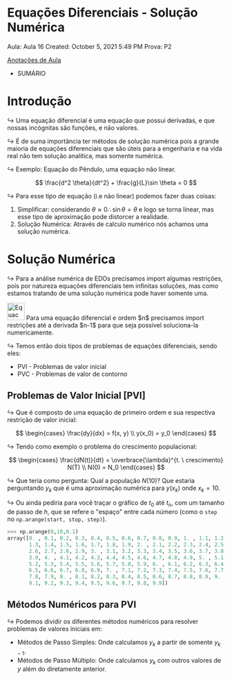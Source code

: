 # Equações Diferenciais - Solução Numérica

Aula: Aula 16
Created: October 5, 2021 5:49 PM
Prova: P2

[Anotações de Aula](Equac%CC%A7o%CC%83es%20Diferenciais%20-%20Soluc%CC%A7a%CC%83o%20Nume%CC%81rica%2012523ed97b6c4a2cb2121b82b96a72ea/Anotac%CC%A7o%CC%83es%20de%20Aula%20293f26252991409ca448338435f9d465.md)

- SUMÁRIO

# Introdução

$\hookrightarrow$  Uma equação diferencial é uma equação que possui derivadas, e que nossas incógnitas são funções, e não valores.

$\hookrightarrow$  É de suma importância ter métodos de solução numérica pois a grande maioria de equações diferenciais que são úteis para a engenharia e na vida real não tem solução analítica, mas somente numérica.

$\hookrightarrow$  Exemplo: Equação do Pêndulo, uma equação não linear.

$$
\frac{d^2 \theta}{dt^2} + \frac{g}{L}\sin \theta = 0
$$

$\hookrightarrow$  Para esse tipo de equação (i.e não linear) podemos fazer duas coisas:

1. Simplificar: considerando $\theta \approx 0 \therefore \sin \theta = \theta$ e logo se torna linear, mas esse tipo de aproximação pode distorcer a realidade.
2. Solução Numérica: Através de calculo numérico nós achamos uma solução numérica.

# Solução Numérica

$\hookrightarrow$  Para a análise numérica de EDOs precisamos import algumas restrições, pois por natureza equações diferenciais tem infinitas soluções, mas como estamos tratando de uma solução numérica pode haver somente uma. 

<aside>
<img src="Equac%CC%A7o%CC%83es%20Diferenciais%20-%20Soluc%CC%A7a%CC%83o%20Nume%CC%81rica%2012523ed97b6c4a2cb2121b82b96a72ea/kawasegaua.png" alt="Equac%CC%A7o%CC%83es%20Diferenciais%20-%20Soluc%CC%A7a%CC%83o%20Nume%CC%81rica%2012523ed97b6c4a2cb2121b82b96a72ea/kawasegaua.png" width="40px" /> Para uma equação diferencial e ordem $n$ precisamos import restrições até a derivada $n-1$  para que seja possível soluciona-la numericamente.

</aside>

$\hookrightarrow$  Temos então dois tipos de problemas de equações diferenciais, sendo eles:

- PVI - Problemas de valor inicial
- PVC - Problemas de valor de contorno

## Problemas de Valor Inicial [PVI]

$\hookrightarrow$  Que é composto de uma equação de primeiro ordem e sua respectiva restrição de valor inicial:

$$
\begin{cases}
\frac{dy}{dx} = f(x, y) \\ 
y(x_0) = y_0
\end{cases}
$$

$\hookrightarrow$  Tendo como exemplo o problema do crescimento populacional:

$$
\begin{cases}
\frac{dN(t)}{dt} = \overbrace{\lambda}^{t. \ crescimento} N(T) \\ 
N(0) = N_0
\end{cases}
$$

$\hookrightarrow$  Que teria como  pergunta: Qual a população $N(10)$? Que estaria perguntando $y_k$ que é uma aproximação numérica para $y(x_k)$ onde $x_k = 10$. 

$\hookrightarrow$  Ou ainda pediria para você traçar o gráfico de $t_0$ até $t_n$, com um tamanho de passo de $h$, que se refere o "espaço" entre cada número (como o `step` no `np.arange(start, stop, step)`).

```python
>>> np.arange(0,10,0.1)
array([0. , 0.1, 0.2, 0.3, 0.4, 0.5, 0.6, 0.7, 0.8, 0.9, 1. , 1.1, 1.2,
       1.3, 1.4, 1.5, 1.6, 1.7, 1.8, 1.9, 2. , 2.1, 2.2, 2.3, 2.4, 2.5,
       2.6, 2.7, 2.8, 2.9, 3. , 3.1, 3.2, 3.3, 3.4, 3.5, 3.6, 3.7, 3.8,
       3.9, 4. , 4.1, 4.2, 4.3, 4.4, 4.5, 4.6, 4.7, 4.8, 4.9, 5. , 5.1,
       5.2, 5.3, 5.4, 5.5, 5.6, 5.7, 5.8, 5.9, 6. , 6.1, 6.2, 6.3, 6.4,
       6.5, 6.6, 6.7, 6.8, 6.9, 7. , 7.1, 7.2, 7.3, 7.4, 7.5, 7.6, 7.7,
       7.8, 7.9, 8. , 8.1, 8.2, 8.3, 8.4, 8.5, 8.6, 8.7, 8.8, 8.9, 9. ,
       9.1, 9.2, 9.3, 9.4, 9.5, 9.6, 9.7, 9.8, 9.9])
```

## Métodos Numéricos para PVI

$\hookrightarrow$  Podemos dividir os diferentes métodos numéricos para resolver problemas de valores iniciais em:

- Métodos de Passo Simples: Onde calculamos $y_k$ a partir de somente $y_{k -1}$.
- Métodos de Passo Múltiplo: Onde calculamos $y_k$ com outros valores de $y$ além do diretamente anterior.